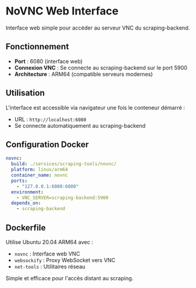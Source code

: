 # NoVNC Web Interface

Interface web simple pour accéder au serveur VNC du scraping-backend.

## Fonctionnement

- **Port** : 6080 (interface web)
- **Connexion VNC** : Se connecte au scraping-backend sur le port 5900
- **Architecture** : ARM64 (compatible serveurs modernes)

## Utilisation

L'interface est accessible via navigateur une fois le conteneur démarré :
- URL : `http://localhost:6080`
- Se connecte automatiquement au scraping-backend

## Configuration Docker

```yaml
novnc:
  build: ./services/scraping-tools/novnc/
  platform: linux/arm64
  container_name: novnc
  ports:
    - "127.0.0.1:6080:6080"
  environment:
    - VNC_SERVER=scraping-backend:5900
  depends_on:
    - scraping-backend
```

## Dockerfile

Utilise Ubuntu 20.04 ARM64 avec :
- `novnc` : Interface web VNC
- `websockify` : Proxy WebSocket vers VNC
- `net-tools` : Utilitaires réseau

Simple et efficace pour l'accès distant au scraping.